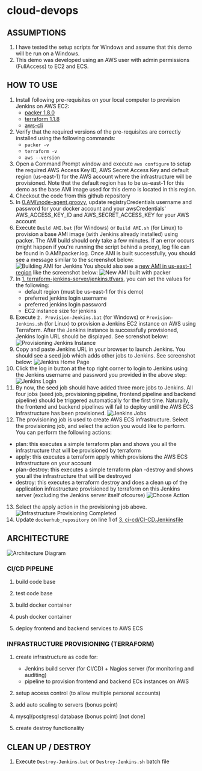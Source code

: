 # cloud-devops

## ASSUMPTIONS
1. I have tested the setup scripts for Windows and assume that this demo will be run on a Windows.
2. This demo was developed using an AWS user with admin permissions (FullAccess) to EC2 and ECS.

## HOW TO USE
1. Install following pre-requisites on your local computer to provision Jenkins on AWS EC2:
   - [packer 1.8.0](https://www.packer.io/downloads)
   - [terraform 1.1.8](https://www.terraform.io/downloads)
   - [aws-cli](https://aws.amazon.com/cli/)
2. Verify that the required versions of the pre-requisites are correctly installed using the following commands:
   - `packer -v`
   - `terraform -v`
   - `aws --version`
3. Open a Command Prompt window and execute `aws configure` to setup the required AWS Access Key ID, AWS Secret Access Key and default region (us-east-1) for the AWS account where the infrastructure will be provisioned. Note that the default region has to be us-east-1 for this demo as the base AMI image used for this demo is located in this region.
4. Checkout the code from this github repository
5. In [0.AMI\node-agent.groovy](https://github.com/ibrolive/cloud-devops/blob/main/0.AMI/node-agent.groovy), update registryCredentials username and password for your docker account and your awsCredentials' AWS_ACCESS_KEY_ID and AWS_SECRET_ACCESS_KEY for your AWS account
6. Execute `Build AMI.bat` (for Windows) or `Build AMI.sh` (for Linux) to provision a base AMI image (with Jenkins already installed) using packer. The AMI build should only take a few minutes. If an error occurs (might happen if you're running the script behind a proxy), log file can be found in 0.AMI\packer.log. Once AMI is built successfully, you should see a message similar to the screenshot below:
![Building AMI for Jenkins](assets/building-ami-for-jenkins.jpg)
You should also see a [new AMI in us-east-1 region](https://us-east-1.console.aws.amazon.com/ec2/v2/home?region=us-east-1#Images:visibility=owned-by-me) like the screenshot below:
![New AMI built with packer](assets/new-ami-built-with-packer.jpg)
7. In [1. terraform-jenkins-server/jenkins.tfvars](https://github.com/ibrolive/cloud-devops/blob/main/1.%20terraform-jenkins-server/jenkins.tfvars), you can set the values for the following:
   - default region (must be us-east-1 for this demo)
   - preferred jenkins login username
   - preferred jenkins login password
   - EC2 instance size for jenkins
8. Execute `2. Provision-Jenkins.bat` (for Windows) or `Provision-Jenkins.sh` (for Linux) to provision a Jenkins EC2 instance on AWS using Terraform. After the Jenkins instance is successfully provisioned, Jenkins login URL should be displayed. See screnshot below:
![Provisioning Jenkins Instance](assets/provisioning-jenkins-instance.jpg)
9. Copy and paste Jenkins URL in your browser to launch Jenkins. You should see a seed job which adds other jobs to Jenkins. See screenshot below:
![Jenkins Home Page](assets/jenkins-home-page.jpg)
10. Click the log in button at the top right corner to login to Jenkins using the Jenkins username and password you provided in the above step:
![Jenkins Login](assets/jenkins-login.jpg)
11. By now, the seed job should have added three more jobs to Jenkins. All four jobs (seed job, provisioning pipeline, frontend pipeline and backend pipeline) should be triggered automatically for the first time. Naturally, the frontend and backend pipelines will fail to deploy until the AWS ECS infrastructure has been provisioned.
![Jenkins Jobs](assets/jenkins-jobs.jpg)
12. The provisioning job is used to create AWS ECS infrastructure. Select the provisioning job, and select the action you would like to perform. You can perform the following actions:
   - plan: this executes a simple terraform plan and shows you all the infrastructure that will be provisioned by terraform
   - apply: this executes a terraform apply which provisions the AWS ECS infrastructure on your account
   - plan-destroy: this executes a simple terraform plan -destroy and shows you all the infrastructure that will be destroyed
   - destroy: this executes a terraform destroy and does a clean up of the application infrastructure provisioned by terraform on this Jenkins server (excluding the Jenkins server itself ofcourse)
![Choose Action](assets/choose-action.jpg)
13. Select the apply action in the provisioning job above.
![Infrastructure Provisioning Completed](infrastructure-provisioning-completed.jpg)
14. Update `dockerhub_repository` on line 1 of [3. ci-cd/CI-CD.Jenkinsfile](https://github.com/ibrolive/cloud-devops/blob/main/3.%20ci-cd/CI_CD.Jenkinsfile)


## ARCHITECTURE

![Architecture Diagram](assets/infra-architecture.jpeg)

### CI/CD PIPELINE

1. build code base

2. test code base

3. build docker container

4. push docker container

5. deploy frontend and backend services to AWS ECS

### INFRASTRUCTURE PROVISIONING (TERRAFORM)

1. create infrastructure as code for:
   - Jenkins build server (for CI/CD) + Nagios server (for monitoring and auditing)
   - pipeline to provision frontend and backend ECs instances on AWS
2. setup access control (to allow multiple personal accounts)

3. add auto scaling to servers (bonus point)

4. mysql/postgresql database (bonus point) [not done]
 
5. create destroy functionality


## CLEAN UP / DESTROY
1. Execute `Destroy-Jenkins.bat` or `Destroy-Jenkins.sh` batch file